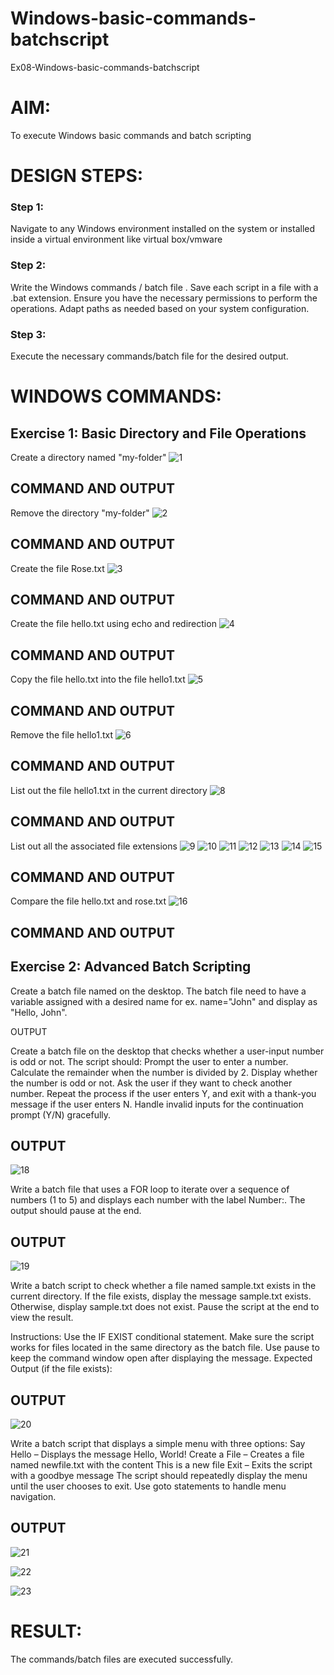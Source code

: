 # Windows-basic-commands-batchscript
Ex08-Windows-basic-commands-batchscript

# AIM:
To execute Windows basic commands and batch scripting

# DESIGN STEPS:

### Step 1:

Navigate to any Windows environment installed on the system or installed inside a virtual environment like virtual box/vmware 

### Step 2:

Write the Windows commands / batch file . Save each script in a file with a .bat extension. Ensure you have the necessary permissions to perform the operations. Adapt paths as needed based on your system configuration.
### Step 3:

Execute the necessary commands/batch file for the desired output. 




# WINDOWS COMMANDS:
## Exercise 1: Basic Directory and File Operations
Create a directory named "my-folder"
![1](https://github.com/user-attachments/assets/a2365b1a-dd71-462e-af27-7d7512c192a3)

## COMMAND AND OUTPUT

Remove the directory "my-folder"
![2](https://github.com/user-attachments/assets/305222fe-e640-46c0-8cf0-ea772de55fb2)

## COMMAND AND OUTPUT


Create the file Rose.txt
![3](https://github.com/user-attachments/assets/9dd32c52-6082-4d60-9048-ff1d2c576538)

## COMMAND AND OUTPUT


Create the file hello.txt using echo and redirection
![4](https://github.com/user-attachments/assets/b67f4c01-6215-4d1d-b6c1-8c30895f300d)

## COMMAND AND OUTPUT

Copy the file hello.txt into the file hello1.txt
![5](https://github.com/user-attachments/assets/2ef5e0cf-a0de-4b38-bd6c-360b933d2e50)

## COMMAND AND OUTPUT

Remove the file hello1.txt
![6](https://github.com/user-attachments/assets/23dc2ab0-7d7f-46a2-9554-0e557afd9c7d)

## COMMAND AND OUTPUT

List out the file hello1.txt in the current directory
![8](https://github.com/user-attachments/assets/cf7234e1-0b16-4e59-bd82-bc77e832126e)

## COMMAND AND OUTPUT

List out all the associated file extensions 
![9](https://github.com/user-attachments/assets/12d466b2-786b-4204-87f1-edcbbc957e5f)
![10](https://github.com/user-attachments/assets/be37cc8e-9e63-4ff0-9b20-5902cbe1e8a2)
![11](https://github.com/user-attachments/assets/678e54f2-414c-4f2c-ae32-c4a8c4d8eb7a)
![12](https://github.com/user-attachments/assets/ad41ca5a-e926-4b29-bfb0-f4bb7d7faa47)
![13](https://github.com/user-attachments/assets/7d32af14-887c-427a-bad6-b72129677b4e)
![14](https://github.com/user-attachments/assets/27e3cad3-a348-43f8-94dd-c8ba95ec2e8b)
![15](https://github.com/user-attachments/assets/924d24c6-a55f-474a-8b32-e826bf981e43)

## COMMAND AND OUTPUT


Compare the file hello.txt and rose.txt
![16](https://github.com/user-attachments/assets/80ce6ecf-2293-48ef-a261-5e4dbd228ff5)

## COMMAND AND OUTPUT

## Exercise 2: Advanced Batch Scripting
Create a batch file named on the desktop. The batch file need to have a variable assigned with a desired name for ex. name="John" and display as "Hello, John".





 OUTPUT




Create a batch file  on the desktop that checks whether a user-input number is odd or not. The script should:
Prompt the user to enter a number.
Calculate the remainder when the number is divided by 2.
Display whether the number is odd or not.
Ask the user if they want to check another number.
Repeat the process if the user enters Y, and exit with a thank-you message if the user enters N.
Handle invalid inputs for the continuation prompt (Y/N) gracefully.



## OUTPUT
![18](https://github.com/user-attachments/assets/7971d4e5-369c-4f57-8fce-7dcfef6f6561)




Write a batch file that uses a FOR loop to iterate over a sequence of numbers (1 to 5) and displays each number with the label Number:. The output should pause at the end.




## OUTPUT
![19](https://github.com/user-attachments/assets/2685c9c7-9127-4e5d-8712-06ea1b95a22c)




Write a batch script to check whether a file named sample.txt exists in the current directory. If the file exists, display the message sample.txt exists. Otherwise, display sample.txt does not exist. Pause the script at the end to view the result.

Instructions:
Use the IF EXIST conditional statement.
Make sure the script works for files located in the same directory as the batch file.
Use pause to keep the command window open after displaying the message.
Expected Output (if the file exists):

## OUTPUT
![20](https://github.com/user-attachments/assets/e6ea963d-456d-4919-b609-91ee7b301179)


Write a batch script that displays a simple menu with three options:
Say Hello – Displays the message Hello, World!
Create a File – Creates a file named newfile.txt with the content This is a new file
Exit – Exits the script with a goodbye message
The script should repeatedly display the menu until the user chooses to exit. Use goto statements to handle menu navigation.


## OUTPUT
![21](https://github.com/user-attachments/assets/d9765dae-751e-46c3-a8a7-7764b4f1c7c9)

![22](https://github.com/user-attachments/assets/873c2e83-89fe-4e15-9e5d-0065bea78159)

![23](https://github.com/user-attachments/assets/d397666b-db14-4635-bc80-a942328e2ba4)


# RESULT:
The commands/batch files are executed successfully.

